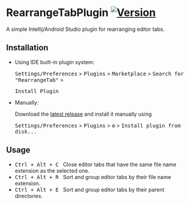 # RearrangeTabPlugin [![Version](https://img.shields.io/jetbrains/plugin/v/19456-rearrangetab.svg)](https://plugins.jetbrains.com/plugin/19456-rearrangetab)

A simple Intellij/Android Studio plugin for rearranging editor tabs.

## Installation
- Using IDE built-in plugin system:

  <kbd>Settings/Preferences</kbd> > <kbd>Plugins</kbd> > <kbd>Marketplace</kbd> > <kbd>Search for "RearrangeTab"</kbd> >

  <kbd>Install Plugin</kbd>

- Manually:

  Download the [latest release](https://github.com/DonghanX/RearrangeTab/releases/latest) and install it manually using

  <kbd>Settings/Preferences</kbd> > <kbd>Plugins</kbd> > <kbd>⚙️</kbd> > <kbd>Install plugin from disk...</kbd>
  
  
## Usage
- <kbd>Ctrl + Alt + C</kbd> &nbsp; Close editor tabs that have the same file name extension as the selected one.
- <kbd>Ctrl + Alt + R</kbd> &nbsp; Sort and group editor tabs by their file name extension.
- <kbd>Ctrl + Alt + E</kbd> &nbsp; Sort and group editor tabs by their parent directories.

